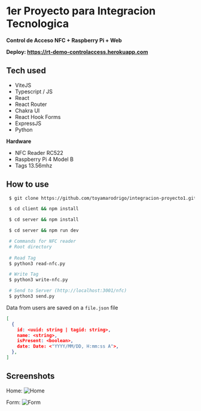 # 1er Proyecto para Integracion Tecnologica

**Control de Acceso NFC + Raspberry Pi + Web**

**Deploy: <https://rt-demo-controlaccess.herokuapp.com>**


## Tech used

* ViteJS
* Typescript / JS
* React
* React Router
* Chakra UI
* React Hook Forms
* ExpressJS
* Python
  
**Hardware**

* NFC Reader RC522
* Raspberry Pi 4 Model B
* Tags 13.56mhz

## How to use

```sh
 $ git clone https://github.com/toyamarodrigo/integracion-proyecto1.git

 $ cd client && npm install

 $ cd server && npm install

 $ cd server && npm run dev

 # Commands for NFC reader
 # Root directory
 
 # Read Tag
 $ python3 read-nfc.py

 # Write Tag
 $ python3 write-nfc.py

 # Send to Server (http://localhost:3001/nfc)
 $ python3 send.py

```

Data from users are saved on a ``file.json`` file

```json
[
  {
    id: <uuid: string | tagid: string>,
    name: <string>,
    isPresent: <boolean>,
    date: Date: <"YYYY/MM/DD, H:mm:ss A">,
  },
]
```


## Screenshots

Home:
![Home](https://i.imgur.com/04gq7xG.png)

Form:
![Form](https://i.imgur.com/XMXQvdC.png)
